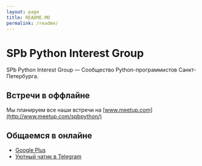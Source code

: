 ```yaml
---
layout: page
title: README.MD
permalink: /readme/
---
```



# SPb Python Interest Group

SPb Python Interest Group — Сообщество Python-программистов Санкт-Петербурга.

## Встречи в оффлайне

Мы планируем все наши встречи на [www.meetup.com](http://www.meetup.com/spbpython/)

## Общаемся в онлайне
 
- [Google Plus](https://plus.google.com/communities/107328406287050920928)
- [Уютный чатик в Telegram](https://telegram.me/spbpython)


